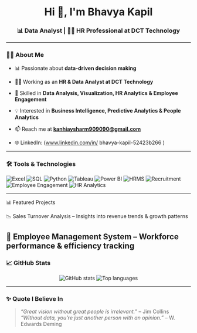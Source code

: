 <h1 align="center">Hi 👋, I'm Bhavya Kapil</h1>
<h3 align="center">📊 Data Analyst | 👩‍💼 HR Professional at DCT Technology</h3>
 
---
 
### 👨‍💻 About Me

- 📊 Passionate about **data-driven decision making**  

- 👩‍💼 Working as an **HR & Data Analyst at DCT Technology**  

- 🌱 Skilled in **Data Analysis, Visualization, HR Analytics & Employee Engagement**  

- 💡 Interested in **Business Intelligence, Predictive Analytics & People Analytics**  

- 📫 Reach me at **kanhiaysharm909090@gmail.com**  

- 🌐 LinkedIn: (www.linkedin.com/in/
bhavya-kapil-52423b266
)
 
---
 
### 🛠️ Tools & Technologies
<p align="left">
<img src="https://img.shields.io/badge/MS Excel-217346?style=for-the-badge&logo=microsoft-excel&logoColor=white" alt="Excel" />
<img src="https://img.shields.io/badge/SQL-003B57?style=for-the-badge&logo=sqlite&logoColor=white" alt="SQL" />
<img src="https://img.shields.io/badge/Python-3776AB?style=for-the-badge&logo=python&logoColor=white" alt="Python" />

<img src="https://img.shields.io/badge/Tableau-E97627?style=for-the-badge&logo=tableau&logoColor=white" alt="Tableau" />
<img src="https://img.shields.io/badge/Power BI-F2C811?style=for-the-badge&logo=powerbi&logoColor=black" alt="Power BI" />

<img src="https://img.shields.io/badge/HRMS-4B0082?style=for-the-badge&logo=workplace&logoColor=white" alt="HRMS" />
<img src="https://img.shields.io/badge/Recruitment-FF5733?style=for-the-badge&logo=linkedin&logoColor=white" alt="Recruitment" />
<img src="https://img.shields.io/badge/Employee Engagement-1E90FF?style=for-the-badge&logo=teamviewer&logoColor=white" alt="Employee Engagement" />
<img src="https://img.shields.io/badge/HR Analytics-FFD700?style=for-the-badge&logo=tableau&logoColor=black" alt="HR Analytics" />
</p>
 
---
 
📊 Featured Projects

📉 Sales Turnover Analysis – Insights into revenue trends & growth patterns

👥 Employee Management System – Workforce performance & efficiency tracking
---
 
### 📈 GitHub Stats
<p align="center">
<img src="https://github-readme-stats.vercel.app/api?username=yourgithubusername&show_icons=true&theme=tokyonight" alt="GitHub stats" />
<img src="https://github-readme-stats.vercel.app/api/top-langs/?username=yourgithubusername&layout=compact&theme=tokyonight" alt="Top languages" />
</p>
 
---
 
### ✨ Quote I Believe In
> *“Great vision without great people is irrelevant.”* – Jim Collins  
> *“Without data, you’re just another person with an opinion.”* – W. Edwards Deming

 
